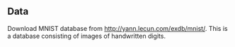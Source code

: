 ## Data
Download MNIST database from http://yann.lecun.com/exdb/mnist/. This is a database consisting of images of handwritten digits.
